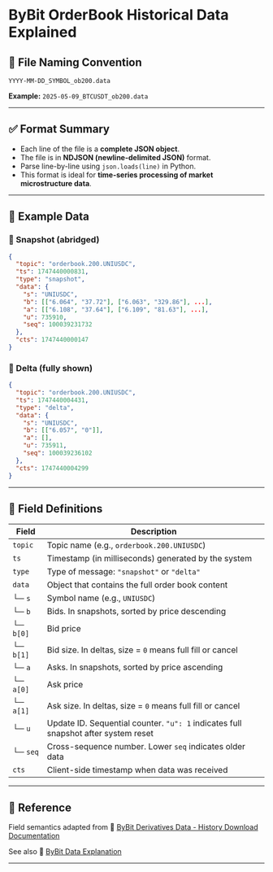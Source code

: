 # ByBit OrderBook Historical Data Explained

## 📄 File Naming Convention

```
YYYY-MM-DD_SYMBOL_ob200.data
```

**Example:**
`2025-05-09_BTCUSDT_ob200.data`

---

## ✅ Format Summary

* Each line of the file is a **complete JSON object**.
* The file is in **NDJSON (newline-delimited JSON)** format.
* Parse line-by-line using `json.loads(line)` in Python.
* This format is ideal for **time-series processing of market microstructure data**.

---

## 🧪 Example Data

### 📌 Snapshot (abridged)

```json
{
  "topic": "orderbook.200.UNIUSDC",
  "ts": 1747440000831,
  "type": "snapshot",
  "data": {
    "s": "UNIUSDC",
    "b": [["6.064", "37.72"], ["6.063", "329.86"], ...],
    "a": [["6.108", "37.64"], ["6.109", "81.63"], ...],
    "u": 735910,
    "seq": 100039231732
  },
  "cts": 1747440000147
}
```

### 📌 Delta (fully shown)

```json
{
  "topic": "orderbook.200.UNIUSDC",
  "ts": 1747440004431,
  "type": "delta",
  "data": {
    "s": "UNIUSDC",
    "b": [["6.057", "0"]],
    "a": [],
    "u": 735911,
    "seq": 100039236102
  },
  "cts": 1747440004299
}
```

---

## 📂 Field Definitions

| Field     | Description                                                                        |
| --------- | ---------------------------------------------------------------------------------- |
| `topic`   | Topic name (e.g., `orderbook.200.UNIUSDC`)                                         |
| `ts`      | Timestamp (in milliseconds) generated by the system                                |
| `type`    | Type of message: `"snapshot"` or `"delta"`                                         |
| `data`    | Object that contains the full order book content                                   |
| └─ `s`    | Symbol name (e.g., `UNIUSDC`)                                                      |
| └─ `b`    | Bids. In snapshots, sorted by price descending                                     |
| └─ `b[0]` | Bid price                                                                          |
| └─ `b[1]` | Bid size. In deltas, size = `0` means full fill or cancel                          |
| └─ `a`    | Asks. In snapshots, sorted by price ascending                                      |
| └─ `a[0]` | Ask price                                                                          |
| └─ `a[1]` | Ask size. In deltas, size = `0` means full fill or cancel                          |
| └─ `u`    | Update ID. Sequential counter. `"u": 1` indicates full snapshot after system reset |
| └─ `seq`  | Cross-sequence number. Lower `seq` indicates older data                            |
| `cts`     | Client-side timestamp when data was received                                       |

---

## 📎 Reference

Field semantics adapted from
🔗 [ByBit Derivatives Data - History Download Documentation](https://www.bybit.com/derivatives/en/history-data)

See also 🔗 [ByBit Data Explanation](https://bybit-exchange.github.io/docs/tax/explain?utm_source=chatgpt.com)

---
